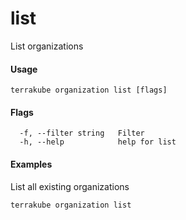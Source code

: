 # list

List organizations

#### Usage

```text
terrakube organization list [flags]
```

#### Flags

```text
  -f, --filter string   Filter
  -h, --help            help for list
```

#### Examples

List all existing organizations

```text
terrakube organization list
```



